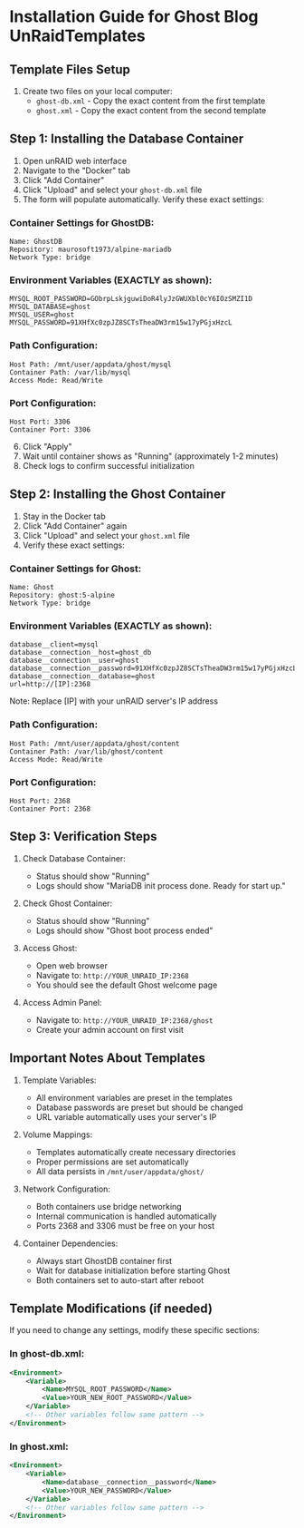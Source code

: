 # Installation Guide for Ghost Blog UnRaidTemplates

## Template Files Setup
1. Create two files on your local computer:
   - `ghost-db.xml` - Copy the exact content from the first template
   - `ghost.xml` - Copy the exact content from the second template

## Step 1: Installing the Database Container

1. Open unRAID web interface
2. Navigate to the "Docker" tab
3. Click "Add Container"
4. Click "Upload" and select your `ghost-db.xml` file
5. The form will populate automatically. Verify these exact settings:

### Container Settings for GhostDB:
```
Name: GhostDB
Repository: maurosoft1973/alpine-mariadb
Network Type: bridge
```

### Environment Variables (EXACTLY as shown):
```
MYSQL_ROOT_PASSWORD=GObrpLskjguwiDoR4lyJzGWUXbl0cY6IOzSMZI1D
MYSQL_DATABASE=ghost
MYSQL_USER=ghost
MYSQL_PASSWORD=91XHfXc0zpJZ8SCTsTheaDW3rm15w17yPGjxHzcL
```

### Path Configuration:
```
Host Path: /mnt/user/appdata/ghost/mysql
Container Path: /var/lib/mysql
Access Mode: Read/Write
```

### Port Configuration:
```
Host Port: 3306
Container Port: 3306
```

6. Click "Apply"
7. Wait until container shows as "Running" (approximately 1-2 minutes)
8. Check logs to confirm successful initialization

## Step 2: Installing the Ghost Container

1. Stay in the Docker tab
2. Click "Add Container" again
3. Click "Upload" and select your `ghost.xml` file
4. Verify these exact settings:

### Container Settings for Ghost:
```
Name: Ghost
Repository: ghost:5-alpine
Network Type: bridge
```

### Environment Variables (EXACTLY as shown):
```
database__client=mysql
database__connection__host=ghost_db
database__connection__user=ghost
database__connection__password=91XHfXc0zpJZ8SCTsTheaDW3rm15w17yPGjxHzcL
database__connection__database=ghost
url=http://[IP]:2368
```

Note: Replace [IP] with your unRAID server's IP address

### Path Configuration:
```
Host Path: /mnt/user/appdata/ghost/content
Container Path: /var/lib/ghost/content
Access Mode: Read/Write
```

### Port Configuration:
```
Host Port: 2368
Container Port: 2368
```

## Step 3: Verification Steps

1. Check Database Container:
   - Status should show "Running"
   - Logs should show "MariaDB init process done. Ready for start up."
   
2. Check Ghost Container:
   - Status should show "Running"
   - Logs should show "Ghost boot process ended"
   
3. Access Ghost:
   - Open web browser
   - Navigate to: `http://YOUR_UNRAID_IP:2368`
   - You should see the default Ghost welcome page

4. Access Admin Panel:
   - Navigate to: `http://YOUR_UNRAID_IP:2368/ghost`
   - Create your admin account on first visit

## Important Notes About Templates

1. Template Variables:
   - All environment variables are preset in the templates
   - Database passwords are preset but should be changed
   - URL variable automatically uses your server's IP

2. Volume Mappings:
   - Templates automatically create necessary directories
   - Proper permissions are set automatically
   - All data persists in `/mnt/user/appdata/ghost/`

3. Network Configuration:
   - Both containers use bridge networking
   - Internal communication is handled automatically
   - Ports 2368 and 3306 must be free on your host

4. Container Dependencies:
   - Always start GhostDB container first
   - Wait for database initialization before starting Ghost
   - Both containers set to auto-start after reboot

## Template Modifications (if needed)

If you need to change any settings, modify these specific sections:

### In ghost-db.xml:
```xml
<Environment>
    <Variable>
        <Name>MYSQL_ROOT_PASSWORD</Name>
        <Value>YOUR_NEW_ROOT_PASSWORD</Value>
    </Variable>
    <!-- Other variables follow same pattern -->
</Environment>
```

### In ghost.xml:
```xml
<Environment>
    <Variable>
        <Name>database__connection__password</Name>
        <Value>YOUR_NEW_PASSWORD</Value>
    </Variable>
    <!-- Other variables follow same pattern -->
</Environment>
```